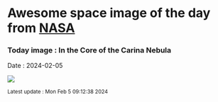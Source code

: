 
# Awesome space image of the day from [NASA](https://api.nasa.gov/)

### Today image : In the Core of the Carina Nebula
Date : 2024-02-05

![](https://apod.nasa.gov/apod/image/2402/Carina_Taylor_960.jpg)

<small>Latest update : Mon Feb  5 09:12:38 2024</small>
        